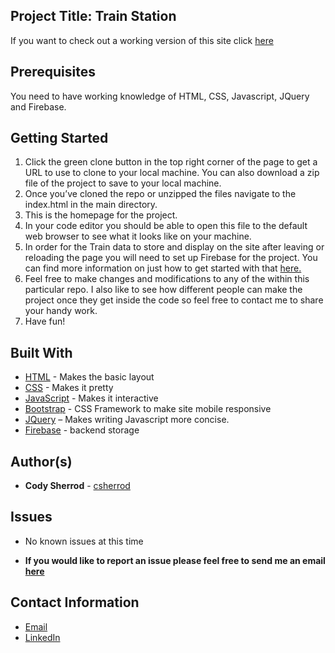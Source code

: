 ## Project Title: Train Station

If you want to check out a working version of this site click [here](https://csherrod.github.io/TrainStation)

## Prerequisites

You need to have working knowledge of HTML, CSS, Javascript, JQuery and Firebase.

## Getting Started
1.  Click the green clone button in the top right corner of the page to get a URL to use to clone to your local machine. You can also download a zip file of the project to save to your local machine.
2.  Once you’ve cloned the repo or unzipped the files navigate to the index.html in the main directory.
3. This is the homepage for the project.
4. In your code editor you should be able to open this file to the default web browser to see what it looks like on your machine.
5. In order for the Train data to store and display on the site after leaving or reloading the page you will need to set up Firebase for the project. You can find more information on just how to get started with that [here.](https://firebase.google.com/)
6. Feel free to make changes and modifications to any of the within this particular repo. I also like to see how different people can make the project once they get inside the code so feel free to contact me to share your handy work.
7. Have fun!

## Built With
* [HTML](https://developer.mozilla.org/en-US/docs/Web/HTML) - Makes the basic layout
* [CSS](https://developer.mozilla.org/en-US/docs/Web/CSS) - Makes it pretty
* [JavaScript](https://developer.mozilla.org/en-US/docs/Web/JavaScript) - Makes it interactive
* [Bootstrap](https://getbootstrap.com/) - CSS Framework to make site mobile responsive
* [JQuery](https://jquery.com/) – Makes writing Javascript more concise.
* [Firebase](https://firebase.google.com/) - backend storage

## Author(s)
* **Cody Sherrod** - [csherrod](https://github.com/csherrod)

## Issues
* No known issues at this time

* **If you would like to report an issue please feel free to send me an email [here](mailto:w.cody.sherrod@gmail.com)**

## Contact Information
* [Email](mailto:w.cody.sherrod@gmail.com)
* [LinkedIn](www.linkedin.com/in/cody-sherrod)
